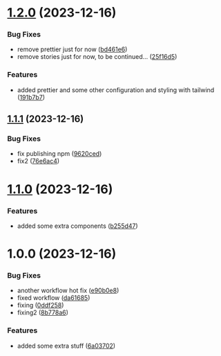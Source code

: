 # [1.2.0](https://github.com/ahmedchan/rohan-react/compare/v1.1.1...v1.2.0) (2023-12-16)


### Bug Fixes

* remove prettier just for now ([bd461e6](https://github.com/ahmedchan/rohan-react/commit/bd461e67cd0444d97a61c894e900799e095019c8))
* remove stories just for now, to be continued... ([25f16d5](https://github.com/ahmedchan/rohan-react/commit/25f16d59ff635159936ce7479173286f3b35a8f6))


### Features

* added prettier and some other configuration and styling with tailwind ([191b7b7](https://github.com/ahmedchan/rohan-react/commit/191b7b744326149218798062e0cf8d5daf13d393))

## [1.1.1](https://github.com/ahmedchan/rohan-react/compare/v1.1.0...v1.1.1) (2023-12-16)


### Bug Fixes

* fix publishing npm ([9620ced](https://github.com/ahmedchan/rohan-react/commit/9620cede0806c9c8c05a8f7c2280ed89d93803e6))
* fix2 ([76e6ac4](https://github.com/ahmedchan/rohan-react/commit/76e6ac42bfa719f158daf93054a48a447c74a440))

# [1.1.0](https://github.com/ahmedchan/rohan-react/compare/v1.0.0...v1.1.0) (2023-12-16)


### Features

* added some extra components ([b255d47](https://github.com/ahmedchan/rohan-react/commit/b255d47d5401746663623d5dddd779eeb6e9fe64))

# 1.0.0 (2023-12-16)


### Bug Fixes

* another workflow hot fix ([e90b0e8](https://github.com/ahmedchan/rohan-react/commit/e90b0e8a036342423deca3bb10c02b2869c949de))
* fixed workflow ([da61685](https://github.com/ahmedchan/rohan-react/commit/da61685a9b74d32cb44029de22ec7a689fff5e76))
* fixing ([0ddf258](https://github.com/ahmedchan/rohan-react/commit/0ddf258fdd79b42f006b38fdc3dfedd8273e3131))
* fixing2 ([8b778a6](https://github.com/ahmedchan/rohan-react/commit/8b778a6b0120e7d1bc2bee2306c4af7394711019))


### Features

* added some extra stuff ([6a03702](https://github.com/ahmedchan/rohan-react/commit/6a037023be164b8c9367f8c886de7330d3075eb3))
